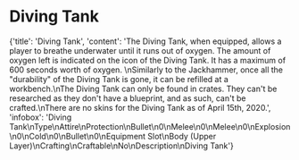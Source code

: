 
# Diving Tank

{'title': 'Diving Tank', 'content': 'The Diving Tank, when equipped, allows a player to breathe underwater until it runs out of oxygen. The amount of oxygen left is indicated on the icon of the Diving Tank. It has a maximum of 600 seconds worth of oxygen. \nSimilarly to the Jackhammer, once all the "durability" of the Diving Tank is gone, it can be refilled at a workbench.\nThe Diving Tank can only be found in crates. They can\'t be researched as they don\'t have a blueprint, and as such, can\'t be crafted.\nThere are no skins for the Diving Tank as of April 15th, 2020.', 'infobox': 'Diving Tank\nType\nAttire\nProtection\nBullet\n0\nMelee\n0\nMelee\n0\nExplosion\n0\nCold\n0\nBullet\n0\nEquipment Slot\nBody (Upper Layer)\nCrafting\nCraftable\nNo\nDescription\nDiving Tank'}
